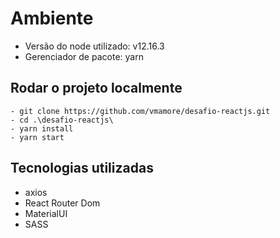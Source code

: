 # Ambiente
- Versão do node utilizado: v12.16.3
- Gerenciador de pacote: yarn

## Rodar o projeto localmente
```
- git clone https://github.com/vmamore/desafio-reactjs.git
- cd .\desafio-reactjs\
- yarn install 
- yarn start
```
## Tecnologias utilizadas
- axios
- React Router Dom
- MaterialUI
- SASS
